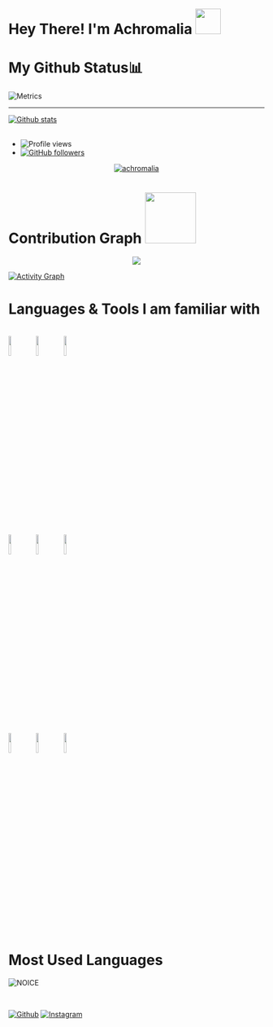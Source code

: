 
# Hey There! I'm Achromalia <img src="https://raw.githubusercontent.com/MartinHeinz/MartinHeinz/master/wave.gif" width="50px">



# My Github Status📊
![Metrics](https://metrics.lecoq.io/achromalia?template=classic&isocalendar=1&languages=1&introduction=1&followup=1&activity=1&code=1&gists=1&lines==1&achievements=1&isocalendar.duration=half-year&languages.limit=8&languages.sections=most-used&languages.colors=github&languages.threshold=0%25&languages.indepth=false&languages.categories=markup%2C%20programming&languages.recent.categories=markup%2C%20programming&languages.recent.load=300&languages.recent.days=14&introduction.title=true&followup.sections=repositories&activity.limit=5&activity.load=300&activity.days=14&activity.filter=all&activity.visibility=all&activity.timestamps=false&achievements.threshold=C&achievements.secrets=true&achievements.display=detailed&achievements.limit=0&code.lines=12&code.load=100&code.visibility=&config.timezone=Asia%2FColombo)

**** 
 <a href="https://github.com/achromalia/handle-path-oz">
    <img align="center" alt="Github stats" src="https://github-readme-stats.vercel.app/api?username=achromalia&show_icons=true&theme=midnight-purple" />
  </a>

<br>
<br>

- ![Profile views](https://gpvc.arturio.dev/achromalia)
- [![GitHub followers](https://img.shields.io/github/followers/achromalia.svg?style=social&label=Follow&maxAge=2592000)](https://github.com/achromalia?tab=followers)
  

<p align="center"> <a href="https://github.com/achromalia"><img src="https://github-profile-trophy.vercel.app/?username=achromalia&no-bg=true" alt="achromalia" /></a> </p>


# Contribution Graph <img src="https://octodex.github.com/images/daftpunktocat-thomas.gif" width=100px>

<p align="center">
  <a href="https://github.com/achromalia">
    <img src="https://github-readme-streak-stats.herokuapp.com/?user=achromalia#version3"/>
  </a>
</p>


  <a href="https://github.com/achromalia"><img alt="Activity Graph" src="https://activity-graph.herokuapp.com/graph?username=achromalia&bg_color=1F222E&color=F8D866&line=F85D7F&point=FFFFFF&hide_border=true" /></a>






# Languages & Tools I am familiar with

<p align ="left">
  <br />
  <code><img width="10%"  src="https://www.vectorlogo.zone/logos/json/json-ar21.svg"></code>
  <code><img width="10%"   src="https://www.vectorlogo.zone/logos/git-scm/git-scm-ar21.svg"></code>
  <code><img width="10%"   src="https://www.vectorlogo.zone/logos/python/python-ar21.svg"></code>
  <br />
  <code><img width="10%"  src="https://www.vectorlogo.zone/logos/mysql/mysql-ar21.svg"></code>
  <code><img width="10%"  src="https://www.vectorlogo.zone/logos/sqlite/sqlite-ar21.svg"></code>
  <code><img width="10%"  src="https://www.vectorlogo.zone/logos/firebase/firebase-ar21.svg"></code>
  <br />
  <code><img width="10%"  src="https://www.vectorlogo.zone/logos/w3_html5/w3_html5-ar21.svg"></code>
  <code><img width="10%"  src="https://www.vectorlogo.zone/logos/github/github-ar21.svg"></code>
  <code><img width="10%"  src="https://www.vectorlogo.zone/logos/gitlab/gitlab-ar21.svg"></code>
  <br>
</p>  



# Most Used Languages
![NOICE](https://github-readme-stats.vercel.app/api/top-langs/?username=achromalia&theme=dark&show_icons=true)


<br>
                                                              
[![Github](https://img.shields.io/badge/-Github-000?style=flat&logo=Github&logoColor=white)](https://github.com/achromalia)
[![Instagram](https://img.shields.io/badge/-Instagram-c13584?style=flat&labelColor=c13584&logo=instagram&logoColor=white)](https://www.instagram.com/achromalia/)
                                                           

